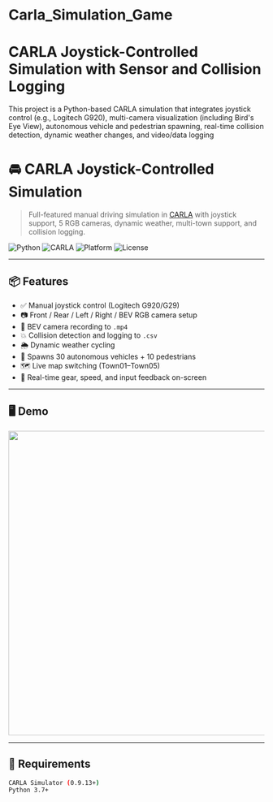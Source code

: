 # Carla_Simulation_Game

# CARLA Joystick-Controlled Simulation with Sensor and Collision Logging
This project is a Python-based CARLA simulation that integrates joystick control (e.g., Logitech G920), multi-camera visualization (including Bird's Eye View), autonomous vehicle and pedestrian spawning, real-time collision detection, dynamic weather changes, and video/data logging

# 🚘 CARLA Joystick-Controlled Simulation

> Full-featured manual driving simulation in [CARLA](https://carla.org/) with joystick support, 5 RGB cameras, dynamic weather, multi-town support, and collision logging.

![Python](https://img.shields.io/badge/Python-3.7%2B-blue)
![CARLA](https://img.shields.io/badge/CARLA-0.9.13%2B-green)
![Platform](https://img.shields.io/badge/Platform-Windows%20%7C%20Linux-lightgrey)
![License](https://img.shields.io/badge/License-MIT-yellow)

---

## 📦 Features

- ✅ Manual joystick control (Logitech G920/G29)
- 📷 Front / Rear / Left / Right / BEV RGB camera setup
- 🎥 BEV camera recording to `.mp4`
- 💥 Collision detection and logging to `.csv`
- 🌦️ Dynamic weather cycling
- 🧍 Spawns 30 autonomous vehicles + 10 pedestrians
- 🗺️ Live map switching (Town01–Town05)
- 🛞 Real-time gear, speed, and input feedback on-screen

---

## 🖥️ Demo

<img src="https://user-images.githubusercontent.com/your-demo-gif.gif" width="600" />

---

## 🧰 Requirements

```bash
CARLA Simulator (0.9.13+)
Python 3.7+

